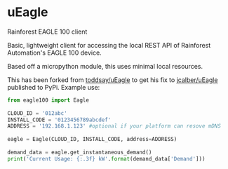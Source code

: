 # uEagle
Rainforest EAGLE 100 client

Basic, lightweight client for accessing the local REST API of Rainforest Automation's EAGLE 100 device.

Based off a micropython module, this uses minimal local resources.

This has been forked from [toddsay/uEagle](https://github.com/toddsay/uEagle) to get his fix to [jcalber/uEagle](https://github.com/jcalbert/uEagle) published to PyPi.
Example use:

```python
from eagle100 import Eagle
 
CLOUD_ID = '012abc'
INSTALL_CODE = '0123456789abcdef'
ADDRESS = '192.168.1.123' #optional if your platform can resove mDNS
 
eagle = Eagle(CLOUD_ID, INSTALL_CODE, address=ADDRESS)
 
demand_data = eagle.get_instantaneous_demand()
print('Current Usage: {:.3f} kW'.format(demand_data['Demand']))
```
